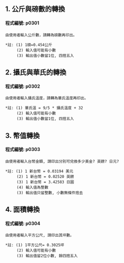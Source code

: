 
## 1. 公斤與磅數的轉換

#### 程式編號: p0301 <p/>
```
由使用者輸入公斤數，請轉為磅數再印出。

*註: (1) 1磅=0.454公斤
     (2) 輸入值可能有小數
     (3) 輸出值小數留1位, 四捨五入
```



## 2. 攝氏與華氏的轉換

#### 程式編號: p0302 <p/>
```
由使用者輸入攝氏溫度，請轉為華氏溫度再印出。

*註: (1) 華氏溫 = 9/5 * 攝氏溫度 + 32
     (2) 輸入值可能有小數
     (3) 輸出值小數留1位, 四捨五入
```



## 3. 幣值轉換

#### 程式編號: p0303 <p/>
```
由使用者輸入台幣金額, 請印出分別可兌換多少美金? 英鎊? 日元?

*註: (1) 1 新台幣 = 0.03194 美元
     (2) 1 新台幣 = 0.02520 英鎊
     (3) 1 新台幣 = 3.42583 日圓
     (4) 輸入值為整數
     (3) 輸出值只留整數, 小數無條件捨去
```


## 4. 面積轉換

#### 程式編號: p0304 <p/>
```
由使用者輸入平方公尺, 請印出其坪數。

*註: (1) 1平方公尺= 0.3025坪
     (2) 輸入值可能有小數
     (3) 輸出值留2位小數, 餘四捨五入
```

